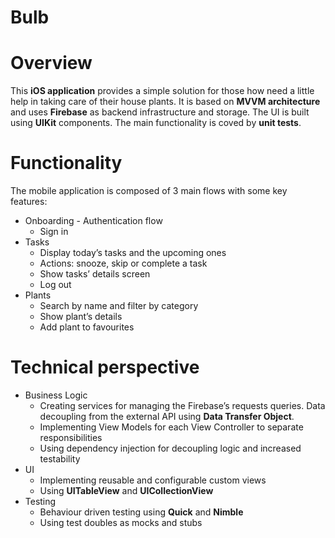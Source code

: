 # Bulb
# Overview

This **iOS application** provides a simple solution for those how need a little help in taking care of their house plants. It is based on **MVVM architecture** and uses **Firebase** as backend infrastructure and storage. The UI is built using **UIKit** components. The main functionality is coved by **unit tests**. 

# Functionality

The mobile application is composed of 3 main flows with some key features:
* Onboarding - Authentication flow
    - Sign in 
* Tasks 
    - Display today’s tasks and the upcoming ones
    - Actions: snooze, skip or complete a task
    - Show tasks’ details screen 
    - Log out
* Plants 
    - Search by name and filter by category
    - Show plant’s details
    - Add plant to favourites

# Technical perspective

* Business Logic
    - Creating services for managing the Firebase’s requests queries. Data decoupling from the external API using **Data Transfer Object**.
    - Implementing View Models for each View Controller to separate responsibilities
    - Using dependency injection for decoupling logic and increased testability
* UI
    - Implementing reusable and configurable custom views 
    - Using **UITableView** and **UICollectionView**
* Testing
    - Behaviour driven testing using **Quick** and **Nimble**
    - Using test doubles as mocks and stubs
